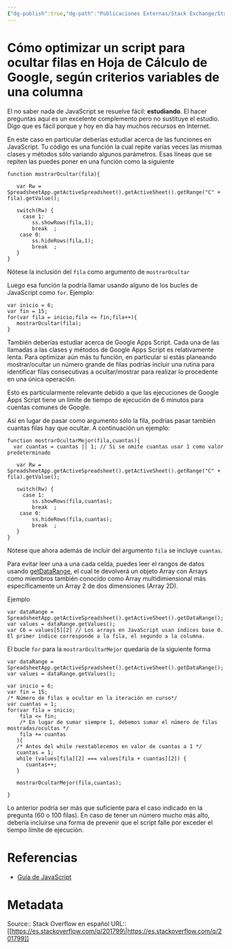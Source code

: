 ```yaml
---
{"dg-publish":true,"dg-path":"Publicaciones Externas/Stack Exchange/Stack Overflow en español/es.stackoverflow.com-201799.md","permalink":"/publicaciones-externas/stack-exchange/stack-overflow-en-espanol/es-stackoverflow-com-201799/","title":"Cómo optimizar un script para ocultar filas en Hoja de Cálculo de Google, según criterios variables de una columna","hide":true,"noteIcon":"default","created":"2024-04-03T12:49:10.354-06:00","updated":"2024-04-05T16:43:54.442-06:00"}
---
```


# Cómo optimizar un script para ocultar filas en Hoja de Cálculo de Google, según criterios variables de una columna

El no saber nada de JavaScript se resuelve fácil: **estudiando**. El hacer preguntas aquí es un excelente complemento pero no sustituye el estudio. Digo que es fácil porque y hoy en día hay muchos recursos en Internet.

En este caso en particular deberías estudiar acerca de las funciones en JavaScript. Tu código es una función la cual repite varias veces las mismas clases y métodos sólo variando algunos parámetros. Esas líneas que se repiten las puedes poner en una función como la siguiente

    function mostrarOcultar(fila){

       var Rw = SpreadsheetApp.getActiveSpreadsheet().getActiveSheet().getRange("C" + fila).getValue();
    
       switch(Rw) {
         case 1:
            ss.showRows(fila,1);
            break  ;
        case 0:
            ss.hideRows(fila,1);
            break  ;
       }
    }

Nótese la inclusión del `fila` como argumento de `mostrarOcultar`

Luego esa función la podría llamar usando alguno de los bucles de JavaScript como `for`. Ejemplo: 

    var inicio = 6;
    var fin = 15;
    for(var fila = inicio;fila <= fin;fila++){
       mostrarOcultar(fila);
    }

También deberías estudiar acerca de Google Apps Script. Cada una de las llamadas a las clases y métodos de Google Apps Script es relativamente lenta. Para optimizar aún más tu función, en particular si estás planeando mostrar/ocultar un número grande de filas podrías incluir una rutina para identificar filas consecutivas a ocultar/mostrar para realizar lo procedente en una única operación.

Esto es particularmente relevante debido a que las ejecuciones de Google Apps Script tiene un límite de tiempo de ejecución de 6 minutos para cuentas comunes de Google.

Así en lugar de pasar como argumento sólo la fila, podrías pasar también cuantas filas hay que ocultar. A continuación un ejemplo:

    function mostrarOcultarMejor(fila,cuantas){
      var cuantas = cuantas || 1; // Si se omite cuantas usar 1 como valor predeterminado    

       var Rw = SpreadsheetApp.getActiveSpreadsheet().getActiveSheet().getRange("C" + fila).getValue();
    
       switch(Rw) {
         case 1:
            ss.showRows(fila,cuantas);
            break  ;
        case 0:
            ss.hideRows(fila,cuantas);
            break  ;
       }
    }

Nótese que ahora además de incluir del argumento `fila` se incluye `cuantas`.


Para evitar leer una a una cada celda, puedes leer el rangos de datos usando [getDataRange][1], el cual te devolverá un objeto Array con Arrays como miembros también conocido como Array multidimiensional más específicamente un Array 2 de dos dimensiones (Array 2D).

Ejemplo

    var dataRange = SpreadsheetApp.getActiveSpreadsheet().getActiveSheet().getDataRange();
    var values = dataRange.getValues();
    var C6 = values[5][2] // Los arrays en JavaScript usan índices base 0. El primer índice corresponde a la fila, el segundo a la columna.

El bucle `for` para la `mostrarOcultarMejor` quedaría de la siguiente forma

    var dataRange = SpreadsheetApp.getActiveSpreadsheet().getActiveSheet().getDataRange();
    var values = dataRange.getValues();

    var inicio = 6;
    var fin = 15;
    /* Número de filas a ocultar en la iteración en curso*/
    var cuantas = 1;
    for(var fila = inicio;
        fila <= fin;
        /* En lugar de sumar siempre 1, debemos sumar el número de filas mostradas/ocultas */
        fila += cuantas 
       ){
       /* Antes del while reestablecemos en valor de cuantas a 1 */
       cuantas = 1;
       while (values[fila][2] === values[fila + cuantas][2]) {
          cuantas++;
       }

       mostrarOcultarMejor(fila,cuantas);
       
    }

Lo anterior podría ser más que suficiente para el caso indicado en la pregunta (60 o 100 filas). En caso de tener un número mucho más alto, debería incluirse una forma de prevenir que el script falle por exceder el tiempo límite de ejecución.

# Referencias

- [Guía de JavaScript](https://developer.mozilla.org/es/docs/Web/JavaScript/Guide)


  [1]: https://developers.google.com/apps-script/reference/spreadsheet/sheet#getdatarange



# Metadata
Source:: Stack Overflow en español
URL:: [[https://es.stackoverflow.com/q/201799\|https://es.stackoverflow.com/q/201799]]

